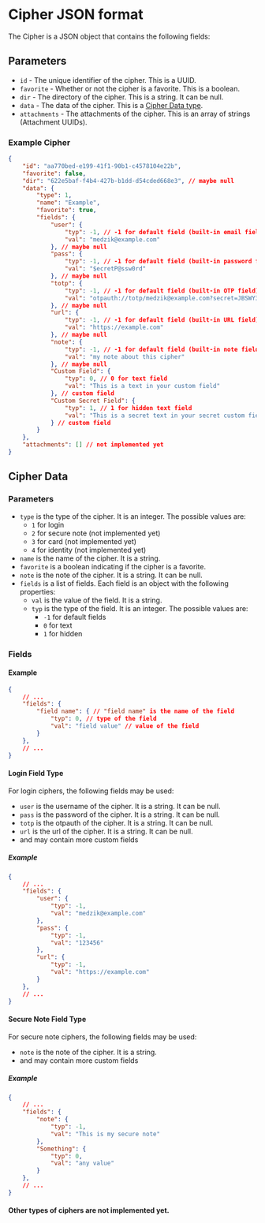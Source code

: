 # Cipher JSON format

The Cipher is a JSON object that contains the following fields:

## Parameters

- `id` - The unique identifier of the cipher. This is a UUID.
- `favorite` - Whether or not the cipher is a favorite. This is a boolean.
- `dir` - The directory of the cipher. This is a string. It can be null.
- `data` - The data of the cipher. This is a [Cipher Data type](#cipher-data).
- `attachments` - The attachments of the cipher. This is an array of strings (Attachment UUIDs).

### Example Cipher

```json
{
    "id": "aa770bed-e199-41f1-90b1-c4578104e22b",
    "favorite": false,
    "dir": "622e5baf-f4b4-427b-b1dd-d54cded668e3", // maybe null
    "data": {
        "type": 1,
        "name": "Example",
        "favorite": true,
        "fields": {
            "user": {
                "typ": -1, // -1 for default field (built-in email field)
                "val": "medzik@example.com"
            }, // maybe null
            "pass": {
                "typ": -1, // -1 for default field (built-in password field)
                "val": "$ecretP@ssw0rd"
            }, // maybe null
            "totp": {
                "typ": -1, // -1 for default field (built-in OTP field)
                "val": "otpauth://totp/medzik@example.com?secret=JBSWY3DPEHPK3PXP&issuer=example.com"
            }, // maybe null
            "url": {
                "typ": -1, // -1 for default field (built-in URL field)
                "val": "https://example.com"
            }, // maybe null
            "note": {
                "typ": -1, // -1 for default field (built-in note field)
                "val": "my note about this cipher"
            }, // maybe null
            "Custom Field": {
                "typ": 0, // 0 for text field
                "val": "This is a text in your custom field"
            }, // custom field
            "Custom Secret Field": {
                "typ": 1, // 1 for hidden text field
                "val": "This is a secret text in your secret custom field"
            } // custom field
        }
    },
    "attachments": [] // not implemented yet
}
```

## Cipher Data

### Parameters

-  `type` is the type of the cipher. It is an integer. The possible values are:
    -  `1` for login
    -  `2` for secure note (not implemented yet)
    -  `3` for card (not implemented yet)
    -  `4` for identity (not implemented yet)
- `name` is the name of the cipher. It is a string.
- `favorite` is a boolean indicating if the cipher is a favorite.
- `note` is the note of the cipher. It is a string. It can be null.
- `fields` is a list of fields. Each field is an object with the following properties:
    - `val` is the value of the field. It is a string.
    - `typ` is the type of the field. It is an integer. The possible values are:
        - `-1` for default fields
        - `0` for text
        - `1` for hidden

### Fields

#### Example

```json
{
    // ...
    "fields": {
        "field name": { // "field name" is the name of the field
            "typ": 0, // type of the field
            "val": "field value" // value of the field
        }
    },
    // ...
}
```

#### Login Field Type

For login ciphers, the following fields may be used:

- `user` is the username of the cipher. It is a string. It can be null.
- `pass` is the password of the cipher. It is a string. It can be null.
- `totp` is the otpauth of the cipher. It is a string. It can be null.
- `url` is the url of the cipher. It is a string. It can be null.
- and may contain more custom fields

##### Example

```json
{
    // ...
    "fields": {
        "user": {
            "typ": -1,
            "val": "medzik@example.com"
        },
        "pass": {
            "typ": -1,
            "val": "123456"
        },
        "url": {
            "typ": -1,
            "val": "https://example.com"
        }
    },
    // ...
}
```

#### Secure Note Field Type

For secure note ciphers, the following fields may be used:

- `note` is the note of the cipher. It is a string.
- and may contain more custom fields

##### Example

```json
{
    // ...
    "fields": {
        "note": {
            "typ": -1,
            "val": "This is my secure note"
        },
        "Something": {
            "typ": 0,
            "val": "any value"
        }
    },
    // ...
}
```

#### Other types of ciphers are not implemented yet.
